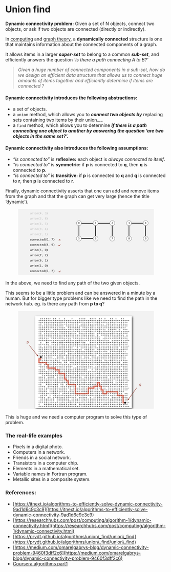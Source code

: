 # Union find

**Dynamic connectivity problem:**  Given a set of N objects, connect two objects, or ask if two objects are connected (directly or indirectly).

In [computing](https://en.wikipedia.org/wiki/Computing) and [graph theory](https://en.wikipedia.org/wiki/Graph\_theory), a **dynamically connected** structure is one that maintains information about the connected components of a graph.

It allows items in a larger _**super-set**_ to belong to a common _**sub-set**_, and efficiently answers the question _‘is there a path connecting A to B?’_

> _Given a huge number of connected components in a sub-set, how do we design an efficient data structure that allows us to connect huge amounts of items together and efficiently determine if items are connected ?_

#### Dynamic connectivity introduces the following **abstractions:**

* a set of objects.
* a `union` method, which allows you to _**connect two objects by**_ replacing sets containing two items by their union_**.**_
* a `find` method, which allows you to determine _**if there is a path connecting one object to another by answering the question ‘are two objects in the same set?’.**_

#### Dynamic connectivity also introduces the following **assumptions**:

* _“is connected to”_ is _**r**_**eflexive:** each object is _always connected to itself_.
* _“is connected to”_ is _**s**_**ymmetric:** if **p** is connected to **q**, then **q** is connected to **p**.
* _“is connected to”_ is _**t**_**ransitive:** if **p** is connected to **q** and **q** is connected to **r**, then **p** is connected to **r**.

Finally, dynamic connectivity asserts that one can add and remove items from the graph and that the graph can get very large (hence the title ‘dynamic’).

<figure><img src="../../.gitbook/assets/Screenshot from 2022-09-18 00-37-35 (1).png" alt=""><figcaption></figcaption></figure>

In the above, we need to find any path of the two given objects.

This seems to be a little problem and can be answered in a minute by a human. But for bigger type problems like we need to find the path in the network hub. eg. is there any path from **p to q**?

<figure><img src="../../.gitbook/assets/Screenshot from 2022-09-18 00-42-06.png" alt=""><figcaption></figcaption></figure>

This is huge and we need a computer program to solve this type of problem.&#x20;

### The real-life examples

* Pixels in a digital photo.&#x20;
* Computers in a network.&#x20;
* Friends in a social network.&#x20;
* Transistors in a computer chip.&#x20;
* Elements in a mathematical set.&#x20;
* Variable names in Fortran program.&#x20;
* Metallic sites in a composite system.

### References:

* [https://itnext.io/algorithms-to-efficiently-solve-dynamic-connectivity-9ad1d6c9c3c9](https://itnext.io/algorithms-to-efficiently-solve-dynamic-connectivity-9ad1d6c9c3c9)
* [https://researchhubs.com/post/computing/algorithm-1/dynamic-connectivity.html](https://researchhubs.com/post/computing/algorithm-1/dynamic-connectivity.html)
* [https://prydt.github.io/algorithms/union\_find/union\_find](https://prydt.github.io/algorithms/union\_find/union\_find)
* [https://medium.com/omarelgabrys-blog/dynamic-connectivity-problem-9460f3dff2c6](https://medium.com/omarelgabrys-blog/dynamic-connectivity-problem-9460f3dff2c6)
* [Coursera algorithms part1](https://www.coursera.org/learn/algorithms-part1)
